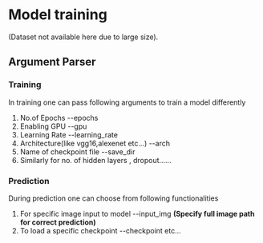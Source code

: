 # Model training
  (Dataset not available here due to large size).
  
## Argument Parser
### Training
In training one can pass following arguments to train a model differently
 1. No.of Epochs --epochs
 2. Enabling GPU --gpu
 3. Learning Rate --learning_rate
 4. Architecture(like vgg16,alexenet etc...) --arch
 5. Name of checkpoint file --save_dir
 6. Similarly for no. of hidden layers , dropout......
    
### Prediction
During prediction one can choose from following functionalities
 1. For specific image input to model --input_img **(Specify full image path for correct prediction)**
 2. To load a specific checkpoint --checkpoint etc...
